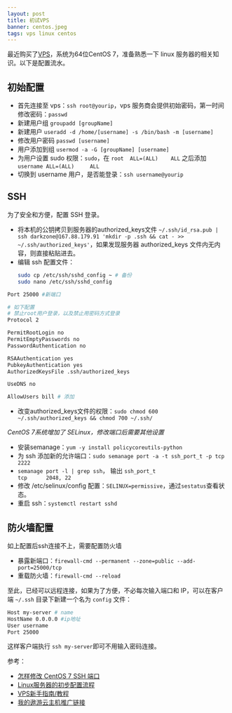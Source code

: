 ```yaml
---
layout: post
title: 初试VPS
banner: centos.jpeg
tags: vps linux centos
---
```


最近购买了[VPS](https://my.aoyouhost.com/page.aspx?c=referral&u=25748)，系统为64位CentOS 7，准备熟悉一下 linux 服务器的相关知识。以下是配置流水。

## 初始配置

* 首先连接至 vps：`ssh root@yourip`，vps 服务商会提供初始密码，第一时间修改密码：`passwd`
* 新建用户组 `groupadd [groupName]`
* 新建用户 `useradd -d /home/[username] -s /bin/bash -m [username]`
* 修改用户密码 `passwd [username]`
* 用户添加到组 `usermod -a -G [groupName] [username]`
* 为用户设置 sudo 权限：`sudo`，在 `root  ALL=(ALL)    ALL` 之后添加 `username ALL=(ALL)     ALL`
* 切换到 username 用户，是否能登录：`ssh username@yourip`

## SSH

为了安全和方便，配置 SSH 登录。

* 将本机的公钥拷贝到服务器的authorized_keys文件 `~/.ssh/id_rsa.pub | ssh darkzone@167.88.179.91 'mkdir -p .ssh && cat - >> ~/.ssh/authorized_keys'`，如果发现服务器 authorized_keys 文件内无内容，则直接粘贴进去。
* 编辑 ssh 配置文件： 
  ```bash
  sudo cp /etc/ssh/sshd_config ~ # 备份    
  sudo nano /etc/ssh/sshd_config
  ```

``` bash
Port 25000 #新端口

# 如下配置
# 禁止root用户登录，以及禁止用密码方式登录
Protocol 2

PermitRootLogin no
PermitEmptyPasswords no
PasswordAuthentication no

RSAAuthentication yes
PubkeyAuthentication yes
AuthorizedKeysFile .ssh/authorized_keys

UseDNS no

AllowUsers bill # 添加
```

* 改变authorized_keys文件的权限：`sudo chmod 600 ~/.ssh/authorized_keys && chmod 700 ~/.ssh/`

*CentOS 7系统增加了 SELinux，修改端口后需要其他设置*

* 安装semanage：`yum -y install policycoreutils-python`
* 为 ssh 添加新的允许端口：`sudo semanage port -a -t ssh_port_t -p tcp 2222`
* `semanage port -l | grep ssh`，
  输出 `ssh_port_t                     tcp      2048, 22`
* 修改 /etc/selinux/config 配置：`SELINUX=permissive`，通过`sestatus`查看状态。
* 重启 ssh：`systemctl restart sshd `

## 防火墙配置

如上配置后ssh连接不上，需要配置防火墙

* 暴露新端口：`firewall-cmd --permanent --zone=public --add-port=25000/tcp`
* 重载防火墙：`firewall-cmd --reload`

至此，已经可以远程连接，如果为了方便，不必每次输入端口和 IP，可以在客户端 `~/.ssh` 目录下新建一个名为 `config` 文件：
```bash
Host my-server # name
HostName 0.0.0.0 #ip地址
User username
Port 25000
```
这样客户端执行 `ssh my-server`即可不用输入密码连接。


参考：
* [怎样修改 CentOS 7 SSH 端口](https://sebastianblade.com/how-to-modify-ssh-port-in-centos7/)
* [Linux服务器的初步配置流程](http://www.ruanyifeng.com/blog/2014/03/server_setup.html)
* [VPS新手指南/教程](https://www.vpser.net/vps-howto)
* [我的遨游云主机推广链接](https://my.aoyouhost.com/page.aspx?c=referral&u=25748)





